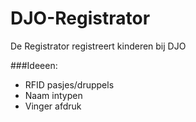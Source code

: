# DJO-Registrator
De Registrator registreert kinderen bij DJO

###Ideeen:
 * RFID pasjes/druppels
 * Naam intypen
 * Vinger afdruk
